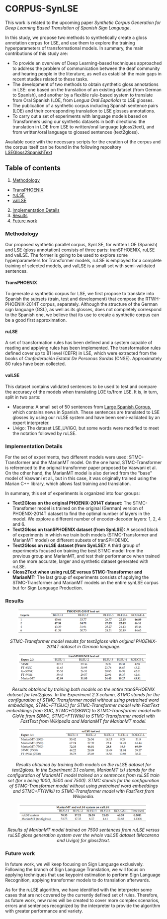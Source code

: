# CORPUS-SynLSE
This work is related to the upcoming paper _Synthetic Corpus Generation for Deep Learning Based Translation of Spanish Sign Language_. <!-- Añadir el vinculo al paper cuando esté -->

In this study, we propose two methods to synthetically create a gloss annotation corpus for LSE, and use them to explore the training hyperparameters of transformational models. In summary, the main contributions of this study are:
* To provide an overview of Deep Learning-based techniques approached to address the problem of communication between the deaf community and hearing people in the literature, as well as establish the main gaps in recent studies related to these tasks.
* The development of two methods to obtain synthetic gloss annotations in LSE: one based on the translation of an existing dataset (from German to Spanish), and another by a flexible rule-based system to translate from Oral Spanish (LOE, from _Lengua Oral Española_) to LSE glosses.
* The publication of a synthetic corpus including Spanish sentence pairs (LOE) and their corresponding translation to LSE glosses annotations.
* To carry out a set of experiments with language models based on Transformers using our synthetic datasets in both directions: the translation in LOE from LSE to written/oral language (gloss2text), and from written/oral language to glossed sentences (text2gloss).

Available code with the necessary scripts for the creation of the corpus and the corpus itself can be found in the following repository [LSEGloss2SpanishText](https://github.com/celiabotlop/LSEGloss2SpanishText.git)

## Table of contents
1. [Methodology](https://github.com/Deepknowledge-US/TAL-IA/tree/main/CORPUS-SynLSE#methodology)
  - [TransPHOENIX](https://github.com/Deepknowledge-US/TAL-IA/tree/main/CORPUS-SynLSE#transphoenix)
  - [ruLSE](https://github.com/Deepknowledge-US/TAL-IA/tree/main/CORPUS-SynLSE#rulse)
  - [valLSE](https://github.com/Deepknowledge-US/TAL-IA/tree/main/CORPUS-SynLSE#vallse)
2. [Implementation Details](https://github.com/Deepknowledge-US/TAL-IA/tree/main/CORPUS-SynLSE#implementation-details)
3. [Results](https://github.com/Deepknowledge-US/TAL-IA/tree/main/CORPUS-SynLSE#results)
4. [Future work](https://github.com/Deepknowledge-US/TAL-IA/tree/main/CORPUS-SynLSE#future-work)

### Methodology
Our proposed synthetic parallel corpus, SynLSE, for written LOE (Spanish) and LSE (gloss annotation) consists of three parts: tranSPHOENIX, ruLSE and valLSE. The former is going to be used to explore some hyperparameters for Transformer models, ruLSE is employed for a complete training of selected models, and valLSE is a small set with semi-validated sentences.

#### TransPHOENIX 
To generate a synthetic corpus for LSE, we first propose to translate into Spanish the subsets (train, test and development) that compose the RTWH-PHOENIX-2014T corpus, separately. Although the structure of the German sign language (GSL), as well as its glosses, does not completely correspond to the Spanish one, we believe that its use to create a synthetic corpus can be a good first approximation.

#### ruLSE
A set of transformation rules has been defined and a system capable of reading and applying rules has been implemented. The transformation rules defined cover up to B1 level (CEFR) in LSE, which were extracted from the books of _Confederación Estatal De Personas Sordas_ (CNSE). Approximately 80 rules have been collected.

#### valLSE
This dataset contains validated sentences to be used to test and compare the accuracy of the models when translating LOE to/from LSE. It is, in turn, split in two parts: 
- Macarena: A small set of 50 sentences from [Large Spanish Corpus](https://huggingface.co/datasets/large_spanish_corpus), which contains news in Spanish. These sentences are translated to LSE glosses by using our ruLSE system and have been semi-validated by an expert interpreter.
- Uvigo: The dataset LSE_UVIGO, but some words were modified to meet the notation followed by ruLSE.

### Implementation Details
For the set of experiments, two different models were used: STMC-Transformer and the MarianMT model. On the one hand, STMC-Transformer is referenced to the original transformer paper proposed by Vaswani et al. On the other hand, the MarianMT model is also derived from the "base" model of Vaswani et al., but in this case, it was originally trained using the Marian C++ library, which allows fast training and translation.

In summary, this set of experiments is organized into four groups:
- **Text2Gloss on the original PHOENIX-2014T dataset:** The STMC-Transfomer model is trained on the original (German) version of PHOENIX-2014T dataset to find the optimal number of layers in the model. We explore a different number of encoder-decoder layers: 1, 2, 4 and 6.
- **Text2Gloss on tranSPHOENIX dataset (from SynLSE):** A second block of experiments in which we train both models (STMC-Transformer and MarianMT model) on different subsets of tranSPHOENIX.
- **Text2Gloss on ruLSE dataset (from SynLSE):**  A third group of experiments focused on training the best STMC model from the previous group and MarianMT, and test their performance when trained on the more accurate, larger and synthetic dataset generated with ruLSE.
- **Gloss2Text when using ruLSE versus STMC-Transformer and MarianMT:** The last group of experiments consists of applying the STMC-Transformer and MarianMT models on the entire synLSE corpus but for Sign Language Production.

### Results

<figure>
  <p align="center">
  <img src="imgs/results_1.png" alt="Results_1">
  </p>
</figure>
<p align="center"><em>STMC-Transformer model results for text2gloss with original PHOENIX-2014T dataset in German language.</em></p>



<figure>
  <p align="center">
  <img src="imgs/results_2.png" alt="Results_1">
  </p>
</figure>
<p align="center"><em>Results obtained by training both models on the entire tranSPHOENIX dataset for text2gloss. In the Experiment 2.3 column, STMC stands for the configuration of STMC-Transformer model without using pretrained word embeddings, STMC+FT(SUC) for STMC-Transformer model with FastText embeddings from SUC, STMC+G(SBWC) to STMC-Transformer model with GloVe from SBWC, STMC+FT(Wiki) to STMC-Transformer model with FastText from Wikipedia and MarianMT for MarianMT model.</em></p>


<figure>
  <p align="center">
  <img src="imgs/results_3.png" alt="Results_1">
  </p>
</figure>
<p align="center"><em>Results obtained by training both models on the ruLSE dataset for text2gloss. In the Experiment 3.1 column, MarianMT (x) stands for the configuration of MarianMT model trained on x sentences from ruLSE train set (for x being 1000, 3500 and 7500). STMC stands for the configuration of STMC-Transformer model without using pretrained word embeddings and STMC+FT(Wiki) to STMC-Transformer model with FastText from Wikipedia.</em></p>


<figure>
  <p align="center">
  <img src="imgs/results_4.png" alt="Results_1">
  </p>
</figure>
<p align="center"><em>Results of MarianMT model trained on 7500 sentences from ruLSE versus ruLSE gloss generation system over the whole valLSE dataset (Macarena and Uvigo) for gloss2text.</em></p>

### Future work
In future work, we will keep focusing on Sign Language exclusively. Following the branch of Sign Language Translation, we will focus on applying techniques that use keypoint estimation to perform Sign Language Recognition, applying transformer models to do translation afterwards.

As for the ruLSE algorithm, we have identified with the interpreter some cases that are not covered by the currently defined set of rules. Therefore, as future work, new rules will be created to cover more complex scenarios, errors and sentences recognized by the interpreter to provide the algorithm with greater performance and variety.
